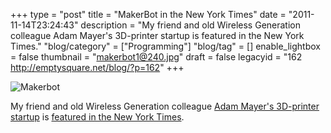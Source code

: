 +++
type = "post"
title = "MakerBot in the New York Times"
date = "2011-11-14T23:24:43"
description = "My friend and old Wireless Generation colleague Adam Mayer's 3D-printer startup is featured in the New York Times."
"blog/category" = ["Programming"]
"blog/tag" = []
enable_lightbox = false
thumbnail = "makerbot1@240.jpg"
draft = false
legacyid = "162 http://emptysquare.net/blog/?p=162"
+++

<p><img style="display:block; margin-left:auto; margin-right:auto;" src="makerbot1.jpg" title="Makerbot" /></p>
<p>My friend and old Wireless Generation colleague <a href="http://www.makerbot.com/">Adam Mayer's 3D-printer
startup</a> is <a href="http://bits.blogs.nytimes.com/2011/11/13/disruptions-the-3-d-printing-free-for-all/">featured in the New York
Times</a>.</p>
    